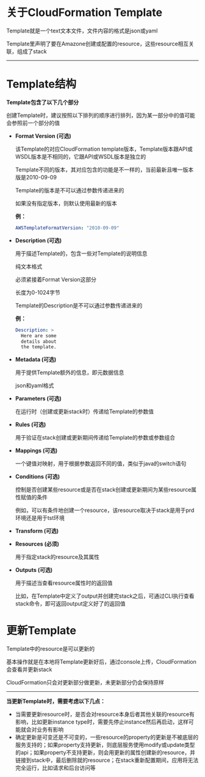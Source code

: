# **关于CloudFormation Template**

Template就是一个text文本文件，文件内容的格式是json或yaml

Template里声明了要在Amazone创建或配置的resource，这些resource相互关联，组成了stack

------

# Template结构

**Template包含了以下几个部分**

创建Template时，建议按照以下排列的顺序进行排列，因为某一部分中的值可能会参照前一个部分的值

- **Format Version (可选)**

  该Template的对应CloudFormation template版本，Template版本跟API或WSDL版本是不相同的，它跟API或WSDL版本是独立的

  Template不同的版本，其对应包含的功能是不一样的，当前最新且唯一版本版是2010-09-09

  Template的版本是不可以通过参数传递进来的

  如果没有指定版本，则默认使用最新的版本

  **例：**

  ```yaml
  AWSTemplateFormatVersion: "2010-09-09"
  ```

- **Description (可选)**

  用于描述Template的，包含一些对Template的说明信息

  纯文本格式

  必须紧接着Format Version这部分

  长度为0-1024字节

  Template的Description是不可以通过参数传递进来的

  **例：**

  ```yaml
  Description: >
    Here are some
    details about
    the template.
  ```

- **Metadata (可选)**

  用于提供Template额外的信息，即元数据信息

  json和yaml格式

  

- **Parameters (可选)**

  在运行时（创建或更新stack时）传递给Template的参数值

- **Rules (可选)**

  用于验证在stack创建或更新期间传递给Template的参数或参数组合

- **Mappings (可选)**

  一个键值对映射，用于根据参数返回不同的值，类似于java的switch语句

- **Conditions (可选)**

  控制是否创建某些resource或是否在stack创建或更新期间为某些resource属性赋值的条件

  例如，可以有条件地创建一个resource，该resource取决于stack是用于prd环境还是用于tst环境

- **Transform (可选)**

- **Resources (必须)**

  用于指定stack的resource及其属性

- **Outputs (可选)**

  用于描述当查看resource属性时的返回值

  比如，在Template中定义了output并创建完stack之后，可通过CLI执行查看stack命令，即可返回output定义好了的返回值

# 更新Template

Template中的resource是可以更新的

基本操作就是在本地将Template更新好后，通过console上传，CloudFormation会查看并更新stack

CloudFormation只会对更新部分做更新，未更新部分仍会保持原样

------

**当更新Template时，需要考虑以下几点：**

- 当需要更新resource时，是否会对resource本身后者其他关联的resource有影响，比如更新instance type时，需要先停止instance然后再启动，这样可能就会对业务有影响
- 确定更新是可变还是不可变的，一些resource的property的更新是不被底层的服务支持的；如果property支持更新，则底层服务使用modify或update类型的api；如果property不支持更新，则会用更新的属性创建新的resource，并链接到stack中，最后删除就的resource；在stack重新配置期间，应用将无法完全运行，比如请求和后台访问等
